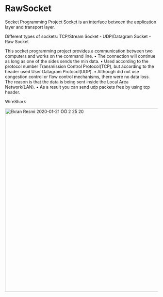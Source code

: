 # RawSocket

Socket Programming Project
Socket is an interface between the application layer and transport layer.

Different types of sockets:
TCP/Stream Socket - 
UDP/Datagram Socket -
Raw Socket

This socket programming project provides a communication between two computers and works on the command line.
•        The connection will continue as long as one of the sides sends the min data.
•        Used according to the protocol number  Transmission Control Protocol(TCP), but according to the header used User Datagram Protocol(UDP).
•        Although did not use congestion control or flow control mechanisms, there were no data loss. The reason is that the data is being sent inside the Local Area Network(LAN).
•        As a result you can send udp packets free by using tcp header. 


WireShark

<img width="606" alt="Ekran Resmi 2020-01-21 ÖÖ 2 25 20" src="https://user-images.githubusercontent.com/46044317/72763559-5f4b0600-3bf5-11ea-8d3f-fb5577e449be.png">
